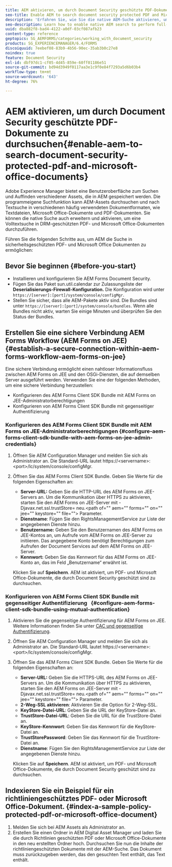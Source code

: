 ```yaml
---
title: AEM aktivieren, um durch Document Security geschützte PDF-Dokumente zu durchsuchen
seo-title: Enable AEM to search document security protected PDF and Microsoft Office documents
description: 'Erfahren Sie, wie Sie die native AEM-Suche aktivieren, um eine Volltextsuche in DRM-geschützten PDF-Dokumenten durchzuführen.  '
seo-description: Learn how to enable native AEM search to perform full-text search on DRM protected PDF documents.
uuid: dba882f8-bad4-4122-a0df-03cf087afb23
content-type: reference
geptopics: SG_AEMFORMS/categories/working_with_document_security
products: SG_EXPERIENCEMANAGER/6.4/FORMS
discoiquuid: 7eebef08-83b9-4b56-90ec-35ab3b0c27e8
noindex: true
feature: Document Security
exl-id: dbf97dc1-cf05-4d45-859e-60ff01186e51
source-git-commit: bd94d3949f0117aa3e1c9f0e84f7293a5d6b03b4
workflow-type: tm+mt
source-wordcount: '643'
ht-degree: 76%

---
```


# AEM aktivieren, um durch Document Security geschützte PDF-Dokumente zu durchsuchen{#enable-aem-to-search-document-security-protected-pdf-and-microsoft-office-documents}

Adobe Experience Manager bietet eine Benutzeroberfläche zum Suchen und Auffinden verschiedener Assets, die in AEM gespeichert werden. Die programmeigene Suchfunktion kann AEM-Assets durchsuchen und nach  Textsuche in verschiedenen häufig verwendeten Dokumentformaten, wie Textdateien, Microsoft Office-Dokumente und PDF-Dokumenten. Sie können die native Suche auch erweitern und aktivieren, um eine Volltextsuche in DRM-geschützten PDF- und Microsoft Office-Dokumenten durchzuführen.

Führen Sie die folgenden Schritte aus, um AEM die Suche in sicherheitsgeschützten PDF- und Microsoft Office Dokumenten zu ermöglichen:

## Bevor Sie beginnen {#before-you-start}

* Installieren und konfigurieren Sie AEM Forms Document Security.
* Fügen Sie das Paket sun.util.calendar zur Zulassungsliste der **Deserialisierungs-Firewall-Konfiguration.** Die Konfiguration wird unter `https://[server]:[port]/system/console/configMgr`.
* Stellen Sie sicher, dass alle AEM-Pakete aktiv sind. Die Bundles sind unter `https://[server]:[port]/system/console/bundles`. Wenn alle Bundles nicht aktiv, warten Sie einige Minuten und überprüfen Sie den Status der Bundles.

## Erstellen Sie eine sichere Verbindung AEM Forms Workflow (AEM Forms on JEE) {#establish-a-secure-connection-within-aem-forms-workflow-aem-forms-on-jee}

Eine sichere Verbindung ermöglicht einen  nahtloser Informationsfluss zwischen AEM Forms on JEE und den OSGi-Diensten, die auf demselben Server ausgeführt werden. Verwenden Sie eine der folgenden Methoden, um eine sichere Verbindung herzustellen:

* Konfigurieren des AEM Forms Client SDK Bundle mit AEM Forms on JEE-Administratorberechtigungen
* Konfigurieren von AEM Forms Client SDK Bundle mit gegenseitiger Authentifizierung  

### Konfigurieren des AEM Forms Client SDK Bundle mit AEM Forms on JEE-Administratorberechtigungen {#configure-aem-forms-client-sdk-bundle-with-aem-forms-on-jee-admin-credentials}

1. Öffnen Sie AEM Configuration Manager und melden Sie sich als Administrator an. Die Standard-URL lautet https://&lt;servername>:&lt;port>/lc/system/console/configMgr.
1. Öffnen Sie das AEM Forms Client SDK Bundle. Geben Sie Werte für die folgenden Eigenschaften an:

   * **Server-URL:** Geben Sie die HTTP-URL des AEM Forms on JEE-Servers an. Um die Kommunikation über HTTPS zu aktivieren, starten Sie den AEM Forms on JEE-Server mit -Djavax.net.ssl.trustStore= neu.&lt;path of=&quot;&quot; aem=&quot;&quot; forms=&quot;&quot; on=&quot;&quot; jee=&quot;&quot; keystore=&quot;&quot; file=&quot;&quot;> Parameter.
   * **Dienstname**: Fügen Sie den RightsManagementService zur Liste der angegebenen Dienste hinzu.
   * **Benutzername:** Geben Sie den Benutzernamen des AEM Forms on JEE-Kontos an, um Aufrufe vom AEM Forms on JEE-Server zu initiieren. Das angegebene Konto benötigt Berechtigungen zum Aufrufen der Document Services auf dem AEM Forms on JEE-Server.
   * **Kennwort:** Geben Sie das Kennwort für das AEM Forms on JEE-Konto an, das im Feld „Benutzername“ erwähnt ist.

   Klicken Sie auf **Speichern**. AEM ist aktiviert, um PDF- und Microsoft Office-Dokumente, die durch Document Security geschützt sind zu durchsuchen.

### Konfigurieren von AEM Forms Client SDK Bundle mit gegenseitiger Authentifizierung   {#configure-aem-forms-client-sdk-bundle-using-mutual-authentication}

1. Aktivieren Sie die gegenseitige Authentifizierung für AEM Forms on JEE. Weitere Informationen finden Sie unter [CAC und gegenseitige Authentifizierung](https://helpx.adobe.com/de/livecycle/kb/cac-mutual-authentication.html).
1. Öffnen Sie AEM Configuration Manager und melden Sie sich als Administrator an. Die Standard-URL lautet https://&lt;servername>:&lt;port>/lc/system/console/configMgr.
1. Öffnen Sie das AEM Forms Client SDK Bundle. Geben Sie Werte für die folgenden Eigenschaften an:

   * **Server-URL:** Geben Sie die HTTPS-URL des AEM Forms on JEE-Servers an. Um die Kommunikation über HTTPS zu aktivieren, starten Sie den AEM Forms on JEE-Server mit -Djavax.net.ssl.trustStore= neu.&lt;path of=&quot;&quot; aem=&quot;&quot; forms=&quot;&quot; on=&quot;&quot; jee=&quot;&quot; keystore=&quot;&quot; file=&quot;&quot;> Parameter.
   * **2-Weg-SSL aktivieren**: Aktivieren Sie die Option für 2-Weg-SSL.
   * **KeyStore-Datei-URL**: Geben Sie die URL der KeyStore-Datei an.
   * **TrustStore-Datei-URL**: Geben Sie die URL für die TrustStore-Datei an.
   * **KeyStore-Kennwort**: Geben Sie das Kennwort für die KeyStore-Datei an.
   * **TrustStorePassword**: Geben Sie das Kennwort für die TrustStore-Datei an.
   * **Dienstname**: Fügen Sie den RightsManagementService zur Liste der angegebenen Dienste hinzu.

   Klicken Sie auf **Speichern**. AEM ist aktiviert, um PDF- und Microsoft Office-Dokumente, die durch Document Security geschützt sind zu durchsuchen.

## Indexieren Sie ein Beispiel für ein richtliniengeschütztes PDF- oder Microsoft Office-Dokument. {#index-a-sample-policy-protected-pdf-or-microsoft-office-document}

1. Melden Sie sich bei AEM Assets als Administrator an.
1. Erstellen Sie einen Ordner in AEM Digital Asset Manager und laden Sie die durch Richtlinien geschützten PDF oder Microsoft Office-Dokumente in den neu erstellten Ordner hoch. Durchsuchen Sie nun die Inhalte der richtliniengeschützten Dokumente mit der AEM-Suche. Das Dokument muss zurückzugeben werden, das den gesuchten Text enthält, das Text enthält.
